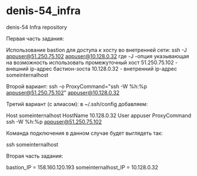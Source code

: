 # denis-54_infra
denis-54 Infra repository

Первая часть задания:

Использование bastion для доступа к хосту во внетренней сети:
ssh -J appuser@51.250.75.102 appuser@10.128.0.32
    где -J -опция указывающая на возможность использовать промежуточный хост
    51.250.75.102 - внешний ip-адрес бастион-зоста
    10.128.0.32 - внетренний ip-адрес someinternalhost

Второй вариант:
ssh -o ProxyCommand="ssh -W %h:%p appuser@51.250.75.102" appuser@10.128.0.32

Третий вариант (c алиасом):
    в ~/.ssh/config добавляем:

Host someinternalhost
    HostName 10.128.0.32
    User appuser
    ProxyCommand ssh -W %h:%p appuser@51.250.75.102

Команда подключения в данном случае будет выглядеть так:

ssh someinternalhost

Вторая часть задания:

bastion_IP = 158.160.120.193
someinternalhost_IP = 10.128.0.32
